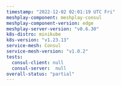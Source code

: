 ```yaml
---
timestamp: "2022-12-02 02:01:19 UTC Fri"
meshplay-component: meshplay-consul
meshplay-component-version: edge
meshplay-server-version: "v0.6.30"
k8s-distro: minikube
k8s-version: "v1.23.13"
service-mesh: Consul
service-mesh-version: "v1.0.2"
tests:
  consul-client: null
  consul-server:  null
overall-status: "partial"
---
```

